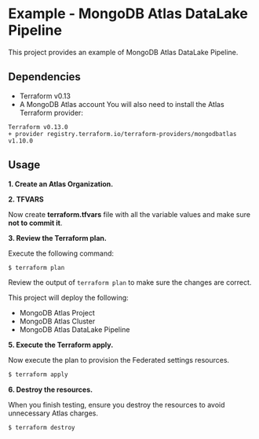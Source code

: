 # Example - MongoDB Atlas DataLake Pipeline

This project provides an example of MongoDB Atlas DataLake Pipeline.


## Dependencies

* Terraform v0.13
* A MongoDB Atlas account 
You will also need to install the Atlas Terraform provider:
```
Terraform v0.13.0
+ provider registry.terraform.io/terraform-providers/mongodbatlas v1.10.0
```

## Usage

**1\. Create an Atlas Organization.**

**2\. TFVARS**

Now create **terraform.tfvars** file with all the variable values and make sure **not to commit it**.

**3\. Review the Terraform plan.**

Execute the following command:

``` bash
$ terraform plan
```
Review the output of `terraform plan` to make sure the changes are correct.

This project will deploy the following:

- MongoDB Atlas Project
- MongoDB Atlas Cluster
- MongoDB Atlas DataLake Pipeline

**5\. Execute the Terraform apply.**

Now execute the plan to provision the Federated settings resources.

``` bash
$ terraform apply
```

**6\. Destroy the resources.**

When you finish testing, ensure you destroy the resources to avoid unnecessary Atlas charges.

``` bash
$ terraform destroy
```
